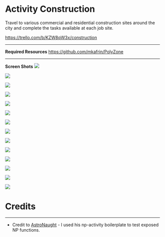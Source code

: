 # Activity Construction

Travel to various commercial and residential construction sites around the city and complete the tasks available at each job site.

https://trello.com/b/KZW8qW3x/construction

---

**Required Resources**
https://github.com/mkafrin/PolyZone

---

**Screen Shots**
[![](https://i.imgur.com/DgODvWL.jpeg)](https://i.imgur.com/DgODvWL.jpeg)

[![](https://i.imgur.com/4rdgbsy.jpeg)](https://i.imgur.com/4rdgbsy.jpeg)

[![](https://i.imgur.com/sA1XEYH.jpg)](https://i.imgur.com/sA1XEYH.jpg)

[![](https://i.imgur.com/J8DLrOt.jpeg)](https://i.imgur.com/J8DLrOt.jpeg)

[![](https://i.imgur.com/T44PfPh.jpg)](https://i.imgur.com/T44PfPh.jpg)

[![](https://i.imgur.com/hUosQhs.jpg)](https://i.imgur.com/hUosQhs.jpg)

[![](https://i.imgur.com/OpYF6hv.jpg)](https://i.imgur.com/OpYF6hv.jpg)

[![](https://i.imgur.com/T8Cmplv.jpg)](https://i.imgur.com/T8Cmplv.jpg)

[![](https://i.imgur.com/87AsRTd.jpg)](https://i.imgur.com/87AsRTd.jpg)

[![](https://i.imgur.com/tBJZuvD.jpg)](https://i.imgur.com/tBJZuvD.jpg)

[![](https://i.imgur.com/BMdjI7V.jpeg)](https://i.imgur.com/BMdjI7V.jpeg)

[![](https://i.imgur.com/ECIqvDV.jpeg)](https://i.imgur.com/ECIqvDV.jpeg)

[![](https://i.imgur.com/AcFRN0G.jpeg)](https://i.imgur.com/AcFRN0G.jpeg)

[![](https://i.imgur.com/ZgWH13H.jpeg)](https://i.imgur.com/ZgWH13H.jpeg)

# Credits
---
* Credit to [AstroNaught](https://github.com/cobya) - I used his np-activity boilerplate to test exposed NP functions.